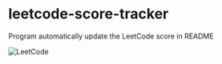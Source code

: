 # leetcode-score-tracker

Program automatically update the LeetCode score in README


![LeetCode](https://img.shields.io/badge/LeetCode-1724-orange?style=flat&logo=leetcode&logoColor=white)